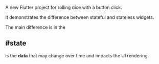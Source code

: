 A new Flutter project for rolling dice with a button click.

It demonstrates the difference between stateful and stateless widgets.

The main difference is in the 

#state
---
is the **data** that may change over time and impacts the UI rendering.
